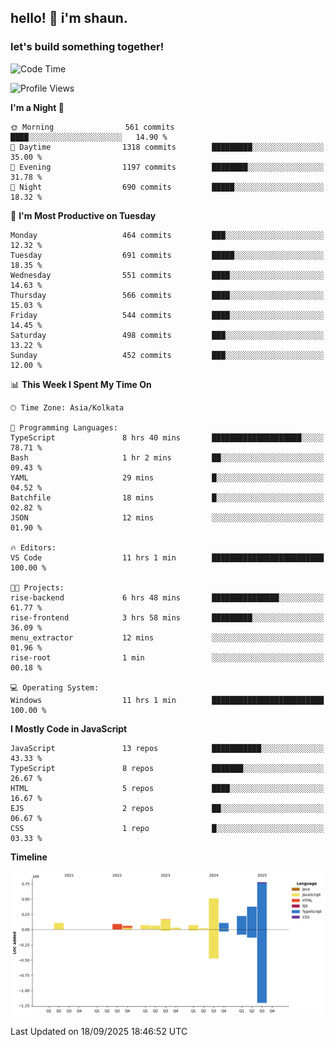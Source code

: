 ## hello! 👋 i'm shaun. 
### let's build something together!
<!--START_SECTION:waka-->
![Code Time](http://img.shields.io/badge/Code%20Time-432%20hrs%206%20mins-blue)

![Profile Views](http://img.shields.io/badge/Profile%20Views-0-blue)

**I'm a Night 🦉** 

```text
🌞 Morning                561 commits         ████░░░░░░░░░░░░░░░░░░░░░   14.90 % 
🌆 Daytime                1318 commits        █████████░░░░░░░░░░░░░░░░   35.00 % 
🌃 Evening                1197 commits        ████████░░░░░░░░░░░░░░░░░   31.78 % 
🌙 Night                  690 commits         █████░░░░░░░░░░░░░░░░░░░░   18.32 % 
```
📅 **I'm Most Productive on Tuesday** 

```text
Monday                   464 commits         ███░░░░░░░░░░░░░░░░░░░░░░   12.32 % 
Tuesday                  691 commits         █████░░░░░░░░░░░░░░░░░░░░   18.35 % 
Wednesday                551 commits         ████░░░░░░░░░░░░░░░░░░░░░   14.63 % 
Thursday                 566 commits         ████░░░░░░░░░░░░░░░░░░░░░   15.03 % 
Friday                   544 commits         ████░░░░░░░░░░░░░░░░░░░░░   14.45 % 
Saturday                 498 commits         ███░░░░░░░░░░░░░░░░░░░░░░   13.22 % 
Sunday                   452 commits         ███░░░░░░░░░░░░░░░░░░░░░░   12.00 % 
```


📊 **This Week I Spent My Time On** 

```text
🕑︎ Time Zone: Asia/Kolkata

💬 Programming Languages: 
TypeScript               8 hrs 40 mins       ████████████████████░░░░░   78.71 % 
Bash                     1 hr 2 mins         ██░░░░░░░░░░░░░░░░░░░░░░░   09.43 % 
YAML                     29 mins             █░░░░░░░░░░░░░░░░░░░░░░░░   04.52 % 
Batchfile                18 mins             █░░░░░░░░░░░░░░░░░░░░░░░░   02.82 % 
JSON                     12 mins             ░░░░░░░░░░░░░░░░░░░░░░░░░   01.90 % 

🔥 Editors: 
VS Code                  11 hrs 1 min        █████████████████████████   100.00 % 

🐱‍💻 Projects: 
rise-backend             6 hrs 48 mins       ███████████████░░░░░░░░░░   61.77 % 
rise-frontend            3 hrs 58 mins       █████████░░░░░░░░░░░░░░░░   36.09 % 
menu_extractor           12 mins             ░░░░░░░░░░░░░░░░░░░░░░░░░   01.96 % 
rise-root                1 min               ░░░░░░░░░░░░░░░░░░░░░░░░░   00.18 % 

💻 Operating System: 
Windows                  11 hrs 1 min        █████████████████████████   100.00 % 
```

**I Mostly Code in JavaScript** 

```text
JavaScript               13 repos            ███████████░░░░░░░░░░░░░░   43.33 % 
TypeScript               8 repos             ███████░░░░░░░░░░░░░░░░░░   26.67 % 
HTML                     5 repos             ████░░░░░░░░░░░░░░░░░░░░░   16.67 % 
EJS                      2 repos             ██░░░░░░░░░░░░░░░░░░░░░░░   06.67 % 
CSS                      1 repo              █░░░░░░░░░░░░░░░░░░░░░░░░   03.33 % 
```



**Timeline**

![Lines of Code chart](https://raw.githubusercontent.com/ShaunDaniel/ShaunDaniel/main/assets/bar_graph.png)


 Last Updated on 18/09/2025 18:46:52 UTC
<!--END_SECTION:waka-->
